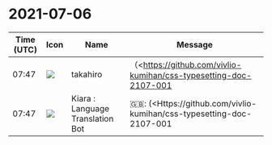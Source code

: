 # 2021-07-06

|Time (UTC)|Icon|Name|Message|
|---|---|---|---|
|07:47|![](https://avatars.slack-edge.com/2021-03-07/1843534807857_00f7c5a10c2fdc7b710d_72.jpg)|takahiro|（<https://github.com/vivlio-kumihan/css-typesetting-doc-2107-001|現状で書いたコードはこちらです。>）<br>カラムフロート、`YakuCaltMincho` `font-feature-settings: "palt"` `letter-spacing` を使った文字の見せ方、レイアウトの仕方の一例をなんとか作ることができました。<br>ありがとうございました。<br><blockquote>vivlio-kumihan/css-typesetting-doc-2107-001</blockquote>|
|07:47|![](https://avatars.slack-edge.com/2021-08-02/2324149410423_2aa7423c4133ecb9f168_72.png)|Kiara : Language Translation Bot|🇬🇧: (<Https://github.com/vivlio-kumihan/css-typesetting-doc-2107-001 | The code I wrote at the moment is here.>)<br>I managed to make an example of how to show characters and layout using column float, `YakuCaltMincho`` font-feature-settings: "palt" `` letter-spacing`.<br>Thank you very much.|
